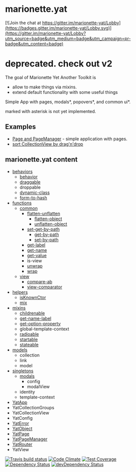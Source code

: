 # marionette.yat

[![Join the chat at https://gitter.im/marionette-yat/Lobby](https://badges.gitter.im/marionette-yat/Lobby.svg)](https://gitter.im/marionette-yat/Lobby?utm_source=badge&utm_medium=badge&utm_campaign=pr-badge&utm_content=badge)

# deprecated. check out v2

The goal of Marionette Yet Another Toolkit is
* allow to make things via mixins.
* extend default functionality with some useful things

Simple App with pages, modals*, popovers*, and common ui*.

marked with asterisk is not yet implemented.


## Examples
* [Page and PageManager](https://codepen.io/dimatabu/full/opGPoQ) - simple application with pages.
* [sort CollectionView by drag'n'drop](https://codepen.io/dimatabu/pen/JMaZXP)

## marionette.yat content 
* [behaviors](./src/behaviors)
	* [behavior](/docs/behaviors/behavior.md)
	* [draggable](/docs/behaviors/draggable.md)
	* droppable
	* [dynamic-class](/docs/behaviors/dynamic-class.md)
	* [form-to-hash](/docs/behaviors/form-to-hash.md)
* [functions](./src/functions)
	* [common](./src/functions/common)
		* [flatten-unflatten](./src/functions/common/flatten-unflatten)
			* [flatten-object](/docs/functions/common/flatten-unflatten/flatten-object.md)
			* [unflatten-object](/docs/functions/common/flatten-unflatten/unflatten-object.md)
		* [set-get-by-path](./src/functions/common/set-get-by-path)
			* [get-by-path](/docs/functions/common/set-get-by-path/get-by-path.md)
			* [set-by-path](/docs/functions/common/set-get-by-path/set-by-path.md)
		* [get-label](/docs/functions/common/get-label.md)
		* [get-name](/docs/functions/common/get-name.md)
		* [get-value](/docs/functions/common/get-value.md)
		* is-view
		* [unwrap](/docs/functions/common/unwrap.md)
		* [wrap](/docs/functions/common/wrap.md)
	* [view](./src/functions/view)
		* [compare-ab](/docs/functions/view/compare-ab.md)
		* [view-comparator](/docs/functions/view/view-comparator.md)
* [helpers](./src/helpers)
	* [isKnownCtor](/docs/helpers/isKnownCtor.md)
	* [mix](/docs/helpers/mix.md)
* [mixins](./src/mixins)
	* [childrenable](/docs/mixins/childrenable.md)
	* [get-name-label](/docs/mixins/get-name-label.md)
	* [get-option-property](/docs/mixins/get-option-property.md)
	* global-template-context
	* [radioable](/docs/mixins/radioable.md)
	* [startable](/docs/mixins/startable.md)
	* [stateable](/docs/mixins/stateable.md)
* [models](./src/models)
	* collection
	* link
	* model
* [singletons](./src/singletons)
	* [modals](./src/singletons/modals)
		* config
		* modalView
	* identity
	* template-context
* [YatApp](/docs/YatApp.md)
* YatCollectionGroups
* YatCollectionView
* YatConfig
* [YatError](/docs/YatError.md)
* [YatObject](/docs/YatObject.md)
* [YatPage](/docs/YatPage.md)
* [YatPageManager](/docs/YatPageManager.md)
* [YatRouter](/docs/YatRouter.md)
* YatView

[![Travis build status](http://img.shields.io/travis/taburetkin/marionette.yat.svg?style=flat)](https://travis-ci.org/taburetkin/marionette.yat)
[![Code Climate](https://codeclimate.com/github/taburetkin/marionette.yat/badges/gpa.svg)](https://codeclimate.com/github/taburetkin/marionette.yat)
[![Test Coverage](https://codeclimate.com/github/taburetkin/marionette.yat/badges/coverage.svg)](https://codeclimate.com/github/taburetkin/marionette.yat)
[![Dependency Status](https://david-dm.org/taburetkin/marionette.yat.svg)](https://david-dm.org/taburetkin/marionette.yat)
[![devDependency Status](https://david-dm.org/taburetkin/marionette.yat/dev-status.svg)](https://david-dm.org/taburetkin/marionette.yat#info=devDependencies)
